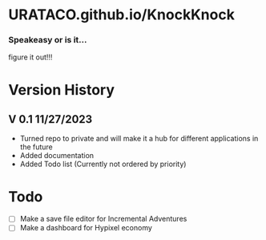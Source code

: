 # URATACO.github.io/KnockKnock
    
### Speakeasy or is it...
figure it out!!!

# Version History
## V 0.1 11/27/2023
- Turned repo to private and will make it a hub for different applications in the future
- Added documentation
- Added Todo list (Currently not ordered by priority)


# Todo
- [ ] Make a save file editor for Incremental Adventures
- [ ] Make a dashboard for Hypixel economy
